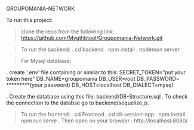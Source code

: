 GROUPOMANIA-NETWORK

To run this project:

> clone the repo from the following link:
. https://github.com/Mygthbtool/Groupomania-Network.git

> To run the backend:
. cd backend
. npm install
. nodemon server

> For Mysql database:

. create '.env' file containing or similar to this:
SECRET_TOKEN="put your token here"
DB_NAME=groupomania
DB_USER=root
DB_PASSWORD= *********(your password)
DB_HOST=localhost
DB_DIALECT=mysql

. Create the database using this file: backend/DB-Structure.sql
. To check the connection to the databse go to backend/sequelize.js.


> To run the frontend:
. cd Frontend
. cd cli-version-app
. npm install
. npm run serve
. Then open on your browser : http://localhost:8080/
